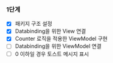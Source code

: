 ### 1단계
- [x] 패키지 구조 설정
- [x] Databinding을 위한 View 연결
- [x] Counter 로직을 적용한 ViewModel 구현
- [ ] Databinding을 위한 ViewModel 연결
- [ ] 0 이하일 경우 토스트 메시지 표시